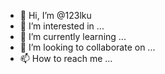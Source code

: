- 👋 Hi, I’m @123lku
- 👀 I’m interested in ...
- 🌱 I’m currently learning ...
- 💞️ I’m looking to collaborate on ...
- 📫 How to reach me ...

<!---
123lku/123lku is a ✨ special ✨ repository because its `README.md` (this file) appears on your GitHub profile.
You can click the Preview link to take a look at your changes.
--->
